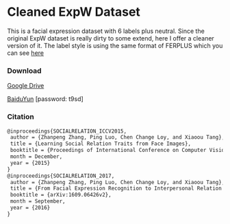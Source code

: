 # Cleaned ExpW Dataset

This is a facial expression dataset with 6 labels plus neutral. Since the original ExpW dataset is really dirty to some extend, here I offer a cleaner version of it. The label style is using the same format of FERPLUS which you can see [here](https://github.com/microsoft/FERPlus)

### Download

[Google Drive](https://drive.google.com/file/d/1vHGIbanzDLbweY_UYyy_EfdWh1-lpVEa/view?usp=sharing)

[BaiduYun](https://pan.baidu.com/s/1O9z8x92nYqqsKOVFNuiNZg) [password: t9sd]

### Citation

```markdown
@inproceedings{SOCIALRELATION_ICCV2015,
 author = {Zhanpeng Zhang, Ping Luo, Chen Change Loy, and Xiaoou Tang},
 title = {Learning Social Relation Traits from Face Images},
 booktitle = {Proceedings of International Conference on Computer Vision (ICCV)},
 month = December,
 year = {2015}
} 
@inproceedings{SOCIALRELATION_2017,
 author = {Zhanpeng Zhang, Ping Luo, Chen Change Loy, and Xiaoou Tang},
 title = {From Facial Expression Recognition to Interpersonal Relation Prediction},
 booktitle = {arXiv:1609.06426v2},
 month = September,
 year = {2016}
} 
```